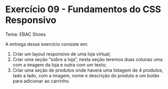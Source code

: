 # Exercício 09 - Fundamentos do CSS Responsivo

Tema: EBAC Shoes

A entrega desse exercício consiste em:
1) Criar um layout responsivo de uma loja virtual;
2) Criar uma seção “sobre a loja”, nesta seção teremos duas colunas uma com a imagem da loja e outra com um texto;
3) Criar uma seção de produtos onde haverá uma listagem de 4 produtos, lado a lado, com a imagem, nome e descrição do produto e um botão para adicionar ao carrinho.
